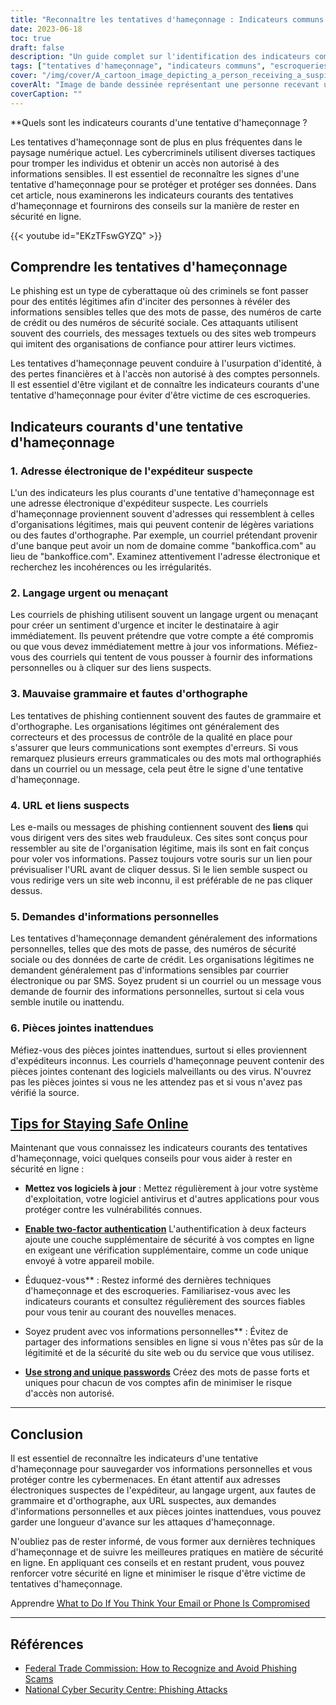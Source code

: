 ```yaml
---
title: "Reconnaître les tentatives d'hameçonnage : Indicateurs communs et conseils de sécurité"
date: 2023-06-18
toc: true
draft: false
description: "Un guide complet sur l'identification des indicateurs communs des tentatives d'hameçonnage et des conseils pratiques pour rester en sécurité en ligne."
tags: ["tentatives d'hameçonnage", "indicateurs communs", "escroqueries par hameçonnage", "sécurité en ligne", "cybersécurité", "adresses électroniques suspectes", "urgent language", "fautes de grammaire", "les fautes d'orthographe", "URL suspects", "demandes d'informations personnelles", "des pièces jointes inattendues", "rester en sécurité en ligne", "mises à jour du logiciel", "authentification à deux facteurs", "sécurité du mot de passe", "escroqueries en ligne", "techniques d'hameçonnage", "cybermenaces", "sensibilisation au phishing", "identifier le phishing", "prévention de l'hameçonnage", "protection contre le phishing", "Conseils de sensibilisation à l'hameçonnage", "détection de l'hameçonnage", "Formation de sensibilisation à l'hameçonnage", "courriel d'hameçonnage", "Campagne de sensibilisation à l'hameçonnage", "sensibilisation au phishing", "Sensibilisation à l'hameçonnage - Meilleures pratiques", "Quel est l'indicateur le plus courant d'une tentative d'hameçonnage ?"]
cover: "/img/cover/A_cartoon_image_depicting_a_person_receiving_a_suspicious_email.png"
coverAlt: "Image de bande dessinée représentant une personne recevant un courrier électronique suspect et paraissant sceptique."
coverCaption: ""
---
```


**Quels sont les indicateurs courants d'une tentative d'hameçonnage ?

Les tentatives d'hameçonnage sont de plus en plus fréquentes dans le paysage numérique actuel. Les cybercriminels utilisent diverses tactiques pour tromper les individus et obtenir un accès non autorisé à des informations sensibles. Il est essentiel de reconnaître les signes d'une tentative d'hameçonnage pour se protéger et protéger ses données. Dans cet article, nous examinerons les indicateurs courants des tentatives d'hameçonnage et fournirons des conseils sur la manière de rester en sécurité en ligne.

{{< youtube id="EKzTFswGYZQ" >}}

## **Comprendre les tentatives d'hameçonnage**

Le phishing est un type de cyberattaque où des criminels se font passer pour des entités légitimes afin d'inciter des personnes à révéler des informations sensibles telles que des mots de passe, des numéros de carte de crédit ou des numéros de sécurité sociale. Ces attaquants utilisent souvent des courriels, des messages textuels ou des sites web trompeurs qui imitent des organisations de confiance pour attirer leurs victimes.

Les tentatives d'hameçonnage peuvent conduire à l'usurpation d'identité, à des pertes financières et à l'accès non autorisé à des comptes personnels. Il est essentiel d'être vigilant et de connaître les indicateurs courants d'une tentative d'hameçonnage pour éviter d'être victime de ces escroqueries.

## **Indicateurs courants d'une tentative d'hameçonnage**

### **1. Adresse électronique de l'expéditeur suspecte**

L'un des indicateurs les plus courants d'une tentative d'hameçonnage est une adresse électronique d'expéditeur suspecte. Les courriels d'hameçonnage proviennent souvent d'adresses qui ressemblent à celles d'organisations légitimes, mais qui peuvent contenir de légères variations ou des fautes d'orthographe. Par exemple, un courriel prétendant provenir d'une banque peut avoir un nom de domaine comme "bankoffica.com" au lieu de "bankoffice.com". Examinez attentivement l'adresse électronique et recherchez les incohérences ou les irrégularités.

### **2. Langage urgent ou menaçant**

Les courriels de phishing utilisent souvent un langage urgent ou menaçant pour créer un sentiment d'urgence et inciter le destinataire à agir immédiatement. Ils peuvent prétendre que votre compte a été compromis ou que vous devez immédiatement mettre à jour vos informations. Méfiez-vous des courriels qui tentent de vous pousser à fournir des informations personnelles ou à cliquer sur des liens suspects.

### **3. Mauvaise grammaire et fautes d'orthographe**

Les tentatives de phishing contiennent souvent des fautes de grammaire et d'orthographe. Les organisations légitimes ont généralement des correcteurs et des processus de contrôle de la qualité en place pour s'assurer que leurs communications sont exemptes d'erreurs. Si vous remarquez plusieurs erreurs grammaticales ou des mots mal orthographiés dans un courriel ou un message, cela peut être le signe d'une tentative d'hameçonnage.

### **4. URL et liens suspects**

Les e-mails ou messages de phishing contiennent souvent des **liens** qui vous dirigent vers des sites web frauduleux. Ces sites sont conçus pour ressembler au site de l'organisation légitime, mais ils sont en fait conçus pour voler vos informations. Passez toujours votre souris sur un lien pour prévisualiser l'URL avant de cliquer dessus. Si le lien semble suspect ou vous redirige vers un site web inconnu, il est préférable de ne pas cliquer dessus.

### **5. Demandes d'informations personnelles**

Les tentatives d'hameçonnage demandent généralement des informations personnelles, telles que des mots de passe, des numéros de sécurité sociale ou des données de carte de crédit. Les organisations légitimes ne demandent généralement pas d'informations sensibles par courrier électronique ou par SMS. Soyez prudent si un courriel ou un message vous demande de fournir des informations personnelles, surtout si cela vous semble inutile ou inattendu.

### **6. Pièces jointes inattendues**

Méfiez-vous des pièces jointes inattendues, surtout si elles proviennent d'expéditeurs inconnus. Les courriels d'hameçonnage peuvent contenir des pièces jointes contenant des logiciels malveillants ou des virus. N'ouvrez pas les pièces jointes si vous ne les attendez pas et si vous n'avez pas vérifié la source.

## [**Tips for Staying Safe Online**](https://simeononsecurity.ch/articles/protecting-yourself-online-and-offline-from-hacking-smear-campains-and-identity-theft/)

Maintenant que vous connaissez les indicateurs courants des tentatives d'hameçonnage, voici quelques conseils pour vous aider à rester en sécurité en ligne :

- **Mettez vos logiciels à jour** : Mettez régulièrement à jour votre système d'exploitation, votre logiciel antivirus et d'autres applications pour vous protéger contre les vulnérabilités connues.

- [**Enable two-factor authentication**](https://simeononsecurity.ch/articles/what-are-the-diferent-kinds-of-factors-in-mfa/) L'authentification à deux facteurs ajoute une couche supplémentaire de sécurité à vos comptes en ligne en exigeant une vérification supplémentaire, comme un code unique envoyé à votre appareil mobile.

- Éduquez-vous** : Restez informé des dernières techniques d'hameçonnage et des escroqueries. Familiarisez-vous avec les indicateurs courants et consultez régulièrement des sources fiables pour vous tenir au courant des nouvelles menaces.

- Soyez prudent avec vos informations personnelles** : Évitez de partager des informations sensibles en ligne si vous n'êtes pas sûr de la légitimité et de la sécurité du site web ou du service que vous utilisez.

- [**Use strong and unique passwords**](https://simeononsecurity.ch/articles/how-to-create-strong-passwords/) Créez des mots de passe forts et uniques pour chacun de vos comptes afin de minimiser le risque d'accès non autorisé.

______

## **Conclusion**

Il est essentiel de reconnaître les indicateurs d'une tentative d'hameçonnage pour sauvegarder vos informations personnelles et vous protéger contre les cybermenaces. En étant attentif aux adresses électroniques suspectes de l'expéditeur, au langage urgent, aux fautes de grammaire et d'orthographe, aux URL suspectes, aux demandes d'informations personnelles et aux pièces jointes inattendues, vous pouvez garder une longueur d'avance sur les attaques d'hameçonnage.

N'oubliez pas de rester informé, de vous former aux dernières techniques d'hameçonnage et de suivre les meilleures pratiques en matière de sécurité en ligne. En appliquant ces conseils et en restant prudent, vous pouvez renforcer votre sécurité en ligne et minimiser le risque d'être victime de tentatives d'hameçonnage.

Apprendre [What to Do If You Think Your Email or Phone Is Compromised](https://simeononsecurity.ch/articles/what-to-do-if-you-suspect-your-computer-phone-or-email-is-compromised/)

______

## **Références**

- [Federal Trade Commission: How to Recognize and Avoid Phishing Scams](https://www.consumer.ftc.gov/articles/how-recognize-and-avoid-phishing-scams)
- [National Cyber Security Centre: Phishing Attacks](https://www.ncsc.gov.uk/phishing)

